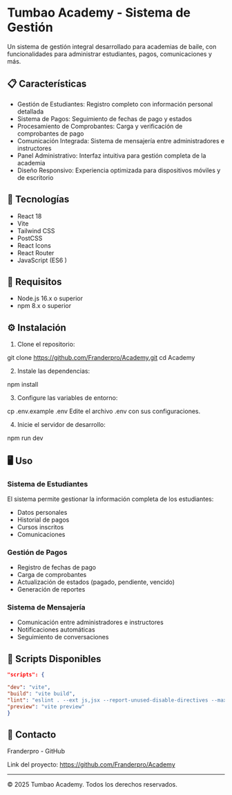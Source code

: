 # Tumbao Academy - Sistema de Gestión

Un sistema de gestión integral desarrollado para academias de baile, con funcionalidades para administrar estudiantes, pagos, comunicaciones y más.

## 📋 Características

- Gestión de Estudiantes: Registro completo con información personal detallada
- Sistema de Pagos: Seguimiento de fechas de pago y estados
- Procesamiento de Comprobantes: Carga y verificación de comprobantes de pago
- Comunicación Integrada: Sistema de mensajería entre administradores e instructores
- Panel Administrativo: Interfaz intuitiva para gestión completa de la academia
- Diseño Responsivo: Experiencia optimizada para dispositivos móviles y de escritorio

## 🚀 Tecnologías

- React 18
- Vite
- Tailwind CSS
- PostCSS
- React Icons
- React Router
- JavaScript (ES6
  )

## 🔧 Requisitos

- Node.js 16.x o superior
- npm 8.x o superior

## ⚙️ Instalación

1. Clone el repositorio:

git clone https://github.com/Franderpro/Academy.git
cd Academy

2. Instale las dependencias:

npm install

3. Configure las variables de entorno:

cp .env.example .env
Edite el archivo .env con sus configuraciones.

4. Inicie el servidor de desarrollo:

npm run dev

## 🖥️ Uso

### Sistema de Estudiantes

El sistema permite gestionar la información completa de los estudiantes:

- Datos personales
- Historial de pagos
- Cursos inscritos
- Comunicaciones

### Gestión de Pagos

- Registro de fechas de pago
- Carga de comprobantes
- Actualización de estados (pagado, pendiente, vencido)
- Generación de reportes

### Sistema de Mensajería

- Comunicación entre administradores e instructores
- Notificaciones automáticas
- Seguimiento de conversaciones

## 🧪 Scripts Disponibles

```json
"scripts": {

"dev": "vite",
"build": "vite build",
"lint": "eslint . --ext js,jsx --report-unused-disable-directives --max-warnings 0",
"preview": "vite preview"
}
```

## 📮 Contacto

Franderpro - GitHub

Link del proyecto: https://github.com/Franderpro/Academy

---

© 2025 Tumbao Academy. Todos los derechos reservados.
